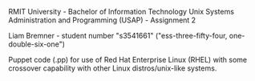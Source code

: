 RMIT University - Bachelor of Information Technology
Unix Systems Administration and Programming (USAP) - Assignment 2

Liam Bremner - student number "s3541661" ("ess-three-fifty-four, one-double-six-one")

Puppet code (.pp) for use of Red Hat Enterprise Linux (RHEL) with some crossover capability with other Linux distros/unix-like systems. 
